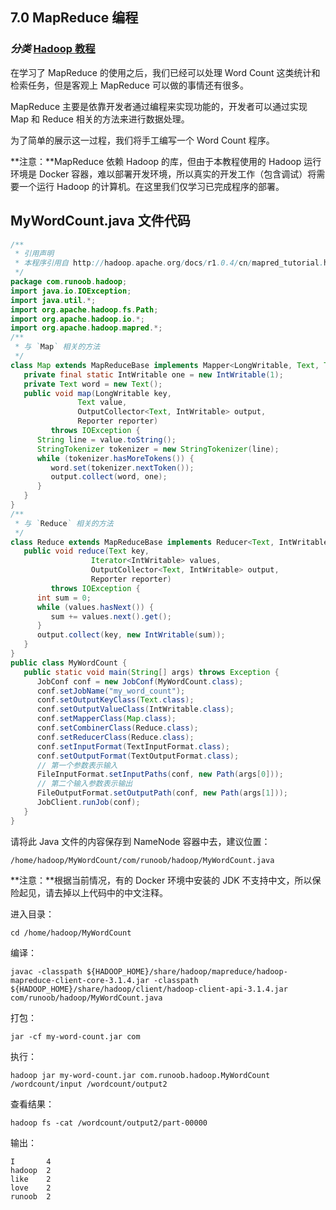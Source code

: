 ## 7.0 MapReduce 编程

### *分类* [Hadoop 教程](https://www.runoob.com/w3cnote_genre/hadoop)

在学习了 MapReduce 的使用之后，我们已经可以处理 Word Count 这类统计和检索任务，但是客观上 MapReduce 可以做的事情还有很多。

MapReduce 主要是依靠开发者通过编程来实现功能的，开发者可以通过实现 Map 和 Reduce 相关的方法来进行数据处理。

为了简单的展示这一过程，我们将手工编写一个 Word Count 程序。

**注意：**MapReduce 依赖 Hadoop 的库，但由于本教程使用的 Hadoop 运行环境是 Docker 容器，难以部署开发环境，所以真实的开发工作（包含调试）将需要一个运行 Hadoop 的计算机。在这里我们仅学习已完成程序的部署。

## MyWordCount.java 文件代码

```java
/**
 * 引用声明
 * 本程序引用自 http://hadoop.apache.org/docs/r1.0.4/cn/mapred_tutorial.html
 */
package com.runoob.hadoop;
import java.io.IOException;
import java.util.*;
import org.apache.hadoop.fs.Path;
import org.apache.hadoop.io.*;
import org.apache.hadoop.mapred.*;
/**
 * 与 `Map` 相关的方法
 */
class Map extends MapReduceBase implements Mapper<LongWritable, Text, Text, IntWritable> {
   private final static IntWritable one = new IntWritable(1);
   private Text word = new Text();
   public void map(LongWritable key,
               Text value,
               OutputCollector<Text, IntWritable> output,
               Reporter reporter)
         throws IOException {
      String line = value.toString();
      StringTokenizer tokenizer = new StringTokenizer(line);
      while (tokenizer.hasMoreTokens()) {
         word.set(tokenizer.nextToken());
         output.collect(word, one);
      }
   }
}
/**
 * 与 `Reduce` 相关的方法
 */
class Reduce extends MapReduceBase implements Reducer<Text, IntWritable, Text, IntWritable> {
   public void reduce(Text key,
                  Iterator<IntWritable> values,
                  OutputCollector<Text, IntWritable> output,
                  Reporter reporter)
         throws IOException {
      int sum = 0;
      while (values.hasNext()) {
         sum += values.next().get();
      }
      output.collect(key, new IntWritable(sum));
   }
}
public class MyWordCount {
   public static void main(String[] args) throws Exception {
      JobConf conf = new JobConf(MyWordCount.class);
      conf.setJobName("my_word_count");
      conf.setOutputKeyClass(Text.class);
      conf.setOutputValueClass(IntWritable.class);
      conf.setMapperClass(Map.class);
      conf.setCombinerClass(Reduce.class);
      conf.setReducerClass(Reduce.class);
      conf.setInputFormat(TextInputFormat.class);
      conf.setOutputFormat(TextOutputFormat.class);
      // 第一个参数表示输入
      FileInputFormat.setInputPaths(conf, new Path(args[0]));
      // 第二个输入参数表示输出
      FileOutputFormat.setOutputPath(conf, new Path(args[1]));
      JobClient.runJob(conf);
   }
}
```

请将此 Java 文件的内容保存到 NameNode 容器中去，建议位置：

```
/home/hadoop/MyWordCount/com/runoob/hadoop/MyWordCount.java
```

**注意：**根据当前情况，有的 Docker 环境中安装的 JDK 不支持中文，所以保险起见，请去掉以上代码中的中文注释。

进入目录：

```
cd /home/hadoop/MyWordCount
```

编译：

```
javac -classpath ${HADOOP_HOME}/share/hadoop/mapreduce/hadoop-mapreduce-client-core-3.1.4.jar -classpath ${HADOOP_HOME}/share/hadoop/client/hadoop-client-api-3.1.4.jar com/runoob/hadoop/MyWordCount.java
```

打包：

```
jar -cf my-word-count.jar com
```

执行：

```
hadoop jar my-word-count.jar com.runoob.hadoop.MyWordCount /wordcount/input /wordcount/output2
```

查看结果：

```
hadoop fs -cat /wordcount/output2/part-00000
```

输出：

```
I       4
hadoop  2
like    2
love    2
runoob  2
```